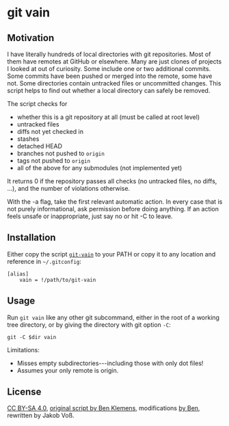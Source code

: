 # git vain

## Motivation

I have literally hundreds of local directories with git repositories. Most of
them have remotes at GitHub or elsewhere. Many are just clones of projects I
looked at out of curiosity. Some include one or two additional commits. Some
commits have been pushed or merged into the remote, some have not. Some
directories contain untracked files or uncommitted changes. This script helps
to find out whether a local directory can safely be removed. 

The script checks for

- whether this is a git repository at all (must be called at root level)
- untracked files  
- diffs not yet checked in  
- stashes  
- detached HEAD  
- branches not pushed to `origin`  
- tags not pushed to `origin`
- all of the above for any submodules (not implemented yet)

It returns 0 if the repository passes all checks (no untracked files, no diffs,
...), and the number of violations otherwise.

With the -a flag, take the first relevant automatic action. In every case that
is not purely informational, ask permission before doing anything. If an action
feels unsafe or inappropriate, just say no or hit <ctrl>-C to leave.

<!--
 * If there are untracked files, run `git status -s`.
 * If there are diffs, run `git diff`.
 * If there is one stash, run `git stash show -p` [i.e., print the stash diff].
 * If there are multiple stashes, run `git stash list`.
 * If there are tags not pushed to origin, push them.
 * If in a detached HEAD state, merge to master.
 * If a branch (incl. master) needs to be `git push origin`-ed, do so.
 * If there are submodules, recurse into them and run all of the above; else print nothing.
 * If everything is clean, remove the directory!

The last step is intended for people who have the work habit of not leaving copies of
repositories in their home directory if they aren't needed—effectively putting them
back on the shelf to take down later. If that isn't your habit, it is safe to remove the
last block of this script that takes that action. If you do delete the directory entirely,
you will still need to `cd` to another directory yourself (a subshell can't change
its parent shell's working directory.)

-->

## Installation

Either copy the script [`git-vain`](git-vain) to your PATH or copy it to any
location and reference in `~/.gitconfig`:

```
[alias]
    vain = !/path/to/git-vain
```

## Usage

Run `git vain` like any other git subcommand, either in the root of a working
tree directory, or by giving the directory with git option `-C`:

`git -C $dir vain`

Limitations:

- Misses empty subdirectories---including those with only dot files!
- Assumes your only remote is origin.

## License

[CC BY-SA 4.0](https://creativecommons.org/licenses/by-sa/4.0/), [original script by Ben Klemens](http://modelingwithdata.org/arch/00000194.htm), modifications [by Ben](https://github.com/b-k/git-isclean/tree/master), rewritten by Jakob Voß.
